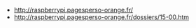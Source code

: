 - http://raspberrypi.pagesperso-orange.fr/
- http://raspberrypi.pagesperso-orange.fr/dossiers/15-00.htm
